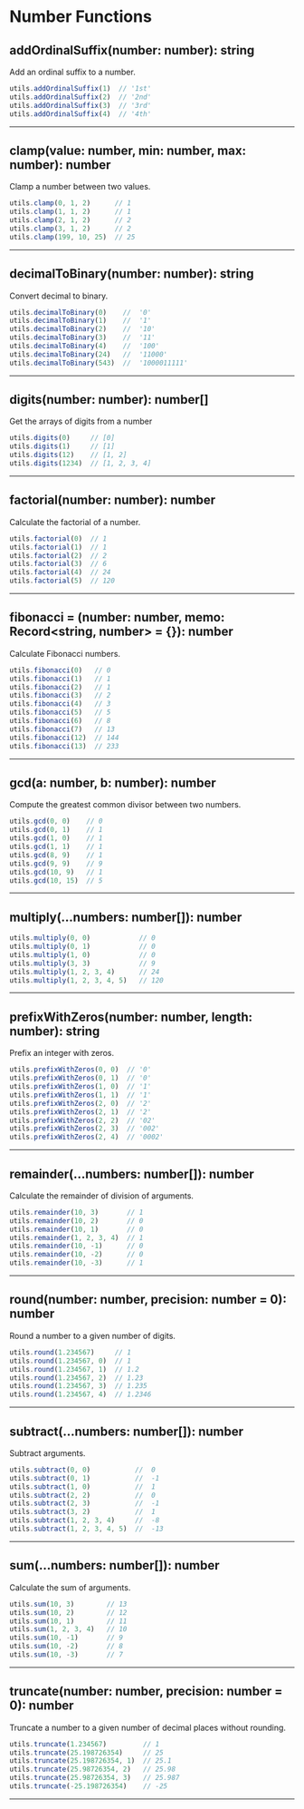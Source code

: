 # Number Functions

## addOrdinalSuffix(number: number): string

Add an ordinal suffix to a number.

```ts
utils.addOrdinalSuffix(1)  // '1st'
utils.addOrdinalSuffix(2)  // '2nd'
utils.addOrdinalSuffix(3)  // '3rd'
utils.addOrdinalSuffix(4)  // '4th'
```

---

## clamp(value: number, min: number, max: number): number

Clamp a number between two values.

```ts
utils.clamp(0, 1, 2)      // 1
utils.clamp(1, 1, 2)      // 1
utils.clamp(2, 1, 2)      // 2
utils.clamp(3, 1, 2)      // 2
utils.clamp(199, 10, 25)  // 25
```

---

## decimalToBinary(number: number): string

Convert decimal to binary.

```ts
utils.decimalToBinary(0)    //  '0'
utils.decimalToBinary(1)    //  '1'
utils.decimalToBinary(2)    //  '10'
utils.decimalToBinary(3)    //  '11'
utils.decimalToBinary(4)    //  '100'
utils.decimalToBinary(24)   //  '11000'
utils.decimalToBinary(543)  //  '1000011111'
```

---

## digits(number: number): number[]

Get the arrays of digits from a number

```ts
utils.digits(0)     // [0]
utils.digits(1)     // [1]
utils.digits(12)    // [1, 2]
utils.digits(1234)  // [1, 2, 3, 4]
```

---

## factorial(number: number): number

Calculate the factorial of a number.

```ts
utils.factorial(0)  // 1
utils.factorial(1)  // 1
utils.factorial(2)  // 2
utils.factorial(3)  // 6
utils.factorial(4)  // 24
utils.factorial(5)  // 120
```

---

## fibonacci = (number: number, memo: Record<string, number> = {}): number

Calculate Fibonacci numbers.

```ts
utils.fibonacci(0)   // 0
utils.fibonacci(1)   // 1
utils.fibonacci(2)   // 1
utils.fibonacci(3)   // 2
utils.fibonacci(4)   // 3
utils.fibonacci(5)   // 5
utils.fibonacci(6)   // 8
utils.fibonacci(7)   // 13
utils.fibonacci(12)  // 144
utils.fibonacci(13)  // 233
```

---

## gcd(a: number, b: number): number

Compute the greatest common divisor between two numbers.

```ts
utils.gcd(0, 0)    // 0
utils.gcd(0, 1)    // 1
utils.gcd(1, 0)    // 1
utils.gcd(1, 1)    // 1
utils.gcd(8, 9)    // 1
utils.gcd(9, 9)    // 9
utils.gcd(10, 9)   // 1
utils.gcd(10, 15)  // 5
```

---

## multiply(...numbers: number[]): number

```ts
utils.multiply(0, 0)            // 0
utils.multiply(0, 1)            // 0
utils.multiply(1, 0)            // 0
utils.multiply(3, 3)            // 9
utils.multiply(1, 2, 3, 4)      // 24
utils.multiply(1, 2, 3, 4, 5)   // 120
```

---

## prefixWithZeros(number: number, length: number): string

Prefix an integer with zeros.

```ts
utils.prefixWithZeros(0, 0)  // '0'
utils.prefixWithZeros(0, 1)  // '0'
utils.prefixWithZeros(1, 0)  // '1'
utils.prefixWithZeros(1, 1)  // '1'
utils.prefixWithZeros(2, 0)  // '2'
utils.prefixWithZeros(2, 1)  // '2'
utils.prefixWithZeros(2, 2)  // '02'
utils.prefixWithZeros(2, 3)  // '002'
utils.prefixWithZeros(2, 4)  // '0002'
```

---

## remainder(...numbers: number[]): number

Calculate the remainder of division of arguments.

```ts
utils.remainder(10, 3)       // 1
utils.remainder(10, 2)       // 0
utils.remainder(10, 1)       // 0
utils.remainder(1, 2, 3, 4)  // 1
utils.remainder(10, -1)      // 0
utils.remainder(10, -2)      // 0
utils.remainder(10, -3)      // 1
```

---

## round(number: number, precision: number = 0): number

Round a number to a given number of digits.

```ts
utils.round(1.234567)     // 1
utils.round(1.234567, 0)  // 1
utils.round(1.234567, 1)  // 1.2
utils.round(1.234567, 2)  // 1.23
utils.round(1.234567, 3)  // 1.235
utils.round(1.234567, 4)  // 1.2346
```

---

## subtract(...numbers: number[]): number

Subtract arguments.

```ts
utils.subtract(0, 0)           //  0
utils.subtract(0, 1)           //  -1
utils.subtract(1, 0)           //  1
utils.subtract(2, 2)           //  0
utils.subtract(2, 3)           //  -1
utils.subtract(3, 2)           //  1
utils.subtract(1, 2, 3, 4)     //  -8
utils.subtract(1, 2, 3, 4, 5)  //  -13
```

---

## sum(...numbers: number[]): number

Calculate the sum of arguments.

```ts
utils.sum(10, 3)        // 13
utils.sum(10, 2)        // 12
utils.sum(10, 1)        // 11
utils.sum(1, 2, 3, 4)   // 10
utils.sum(10, -1)       // 9
utils.sum(10, -2)       // 8
utils.sum(10, -3)       // 7
```

---

## truncate(number: number, precision: number = 0): number

Truncate a number to a given number of decimal places without rounding.

```ts
utils.truncate(1.234567)         // 1
utils.truncate(25.198726354)     // 25
utils.truncate(25.198726354, 1)  // 25.1
utils.truncate(25.98726354, 2)   // 25.98
utils.truncate(25.98726354, 3)   // 25.987
utils.truncate(-25.198726354)    // -25
```

---
